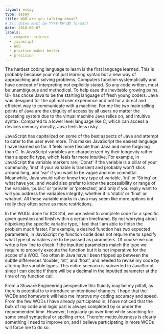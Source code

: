 ```yaml
---
layout: essay
type: essay
title: WOD are you talking about?
# All dates must be YYYY-MM-DD format!
date: 2018-09-07
labels:
  - computer science
  - javasript
  - WOD
  - practice makes better
  - precision  
---
```


The hardest coding language to learn is the first language learned. This is probably because your not just learning syntax but a new way of approaching and solving problems. Computers function systematically and have concept of interpreting not explicitly stated. So any code written, must be unambiguous and methodical. To help ease the inevitable growing pains, UH has chose Java to be the starting language of fresh young coders. Java was designed for the optimal user experience and not for a direct and efficient way to communicate with a machine. For me the two main selling points of Java are the ubiquity of access by all users no matter the operating system due to the virtual machine Java relies on, and intuitive syntax. Compared to a lower level language like C, which can access a devices memory directly, Java feels less risky. 

JavaScript has capitalized on some of the best aspects of Java and attempt to cater to the user even more. This makes JavaScript the easiest language I have learned so far. It feels more flexible than Java and more forgiving than C. In JavaScript variables are characterized by their longevity rather than a specific type, which feels far more intuitive. For example, in JavaScript the variable markers are; ‘Const’ if the variable is a pillar of your community, ‘inst’ if your variable is transient and probably won't stick around long, and ‘var’ if you want to be vague and non committal. Meanwhile, Java would rather know they type of variable, ‘int’ or ‘String’ or what have you, and would also prefer to know the accessibility or range of the variable, ‘public’ or ‘private’ or ‘protected’, and only if you really want to will you address the variables integrity, whether it is ‘static’ or ‘final’ or whatnot. All these variable marks in Java may seem like more options but really they often serve as more restrictions. 

In the WODs done for ICS 314, we are asked to complete code for a specific given question and finish within a certain timeframe. By not worrying about nitpicking the specific variable type, I feel that I am able to finish the problem much faster. For example, a desired function has two expected parameters, in JavaScript my function code does not require me to specify what type of variables are to be passed as parameters. Of course we can write a few line to check if the inputted parameters match the type we require to properly execute the function but it is not imperative for the scope of a WOD. Too often in Java have I been tripped up between the subtle differences ‘double’, ‘int’, and ‘float’, and needed to revise my code by altering the variable types. This entire scenario is subverted in JavaScript since I can decide if there will be a decimal in the inputted parameter at the time of my function call. 

From a Stoware Engineering perspective this fluidity may be my pitfall, as there is potential to to introduce unintentional changes. I hope that the WODs and homework will help me improve my coding accuracy and speed. From the few WODs I have already participated in, I have noticed that the bulk of my code and logic part is always completed by or under the recommended time. However, I regularly go over time while searching for some small syntactical or spelling error. 	Therefor meticulousness is clearly something I need to improve on, and I believe participating in more WODs will force me to do so. 
